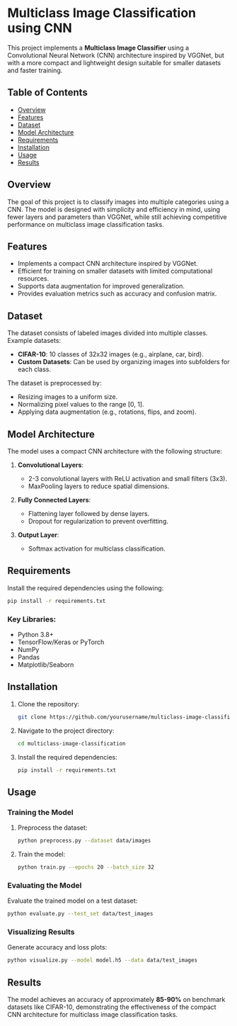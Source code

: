 # Multiclass Image Classification using CNN

This project implements a **Multiclass Image Classifier** using a Convolutional Neural Network (CNN) architecture inspired by VGGNet, but with a more compact and lightweight design suitable for smaller datasets and faster training.

## Table of Contents

- [Overview](#overview)
- [Features](#features)
- [Dataset](#dataset)
- [Model Architecture](#model-architecture)
- [Requirements](#requirements)
- [Installation](#installation)
- [Usage](#usage)
- [Results](#results)

## Overview

The goal of this project is to classify images into multiple categories using a CNN. The model is designed with simplicity and efficiency in mind, using fewer layers and parameters than VGGNet, while still achieving competitive performance on multiclass image classification tasks.

## Features

- Implements a compact CNN architecture inspired by VGGNet.
- Efficient for training on smaller datasets with limited computational resources.
- Supports data augmentation for improved generalization.
- Provides evaluation metrics such as accuracy and confusion matrix.

## Dataset

The dataset consists of labeled images divided into multiple classes. Example datasets:

- **CIFAR-10**: 10 classes of 32x32 images (e.g., airplane, car, bird).
- **Custom Datasets**: Can be used by organizing images into subfolders for each class.

The dataset is preprocessed by:
- Resizing images to a uniform size.
- Normalizing pixel values to the range [0, 1].
- Applying data augmentation (e.g., rotations, flips, and zoom).

## Model Architecture

The model uses a compact CNN architecture with the following structure:

1. **Convolutional Layers**:
   - 2-3 convolutional layers with ReLU activation and small filters (3x3).
   - MaxPooling layers to reduce spatial dimensions.

2. **Fully Connected Layers**:
   - Flattening layer followed by dense layers.
   - Dropout for regularization to prevent overfitting.

3. **Output Layer**:
   - Softmax activation for multiclass classification.

## Requirements

Install the required dependencies using the following:

```bash
pip install -r requirements.txt
```

### Key Libraries:
- Python 3.8+
- TensorFlow/Keras or PyTorch
- NumPy
- Pandas
- Matplotlib/Seaborn

## Installation

1. Clone the repository:
   ```bash
   git clone https://github.com/yourusername/multiclass-image-classification.git
   ```
2. Navigate to the project directory:
   ```bash
   cd multiclass-image-classification
   ```
3. Install the required dependencies:
   ```bash
   pip install -r requirements.txt
   ```

## Usage

### Training the Model

1. Preprocess the dataset:
   ```bash
   python preprocess.py --dataset data/images
   ```
2. Train the model:
   ```bash
   python train.py --epochs 20 --batch_size 32
   ```

### Evaluating the Model

Evaluate the trained model on a test dataset:
```bash
python evaluate.py --test_set data/test_images
```

### Visualizing Results

Generate accuracy and loss plots:
```bash
python visualize.py --model model.h5 --data data/test_images
```

## Results

The model achieves an accuracy of approximately **85-90%** on benchmark datasets like CIFAR-10, demonstrating the effectiveness of the compact CNN architecture for multiclass image classification tasks.
